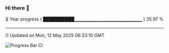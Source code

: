 ### Hi there 👋

⏳ Year progress { ██████████▁▁▁▁▁▁▁▁▁▁▁▁▁▁▁▁▁▁▁▁ } 35.97 %

---

⏰ Updated on Mon, 12 May 2025 06:33:10 GMT

![Progress Bar CI](https://github.com/liununu/liununu/workflows/Progress%20Bar%20CI/badge.svg)
